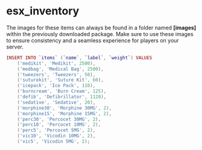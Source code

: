 # esx\_inventory

The images for these items can always be found in a folder named **\[images]** within the previously downloaded package. Make sure to use these images to ensure consistency and a seamless experience for players on your server.

```lua
INSERT INTO `items` (`name`, `label`, `weight`) VALUES
    ('medikit', 'Medikit', 2500),
    ('medbag', 'Medical Bag', 2500),
    ('tweezers', 'Tweezers', 50),
    ('suturekit', 'Suture Kit', 60),
    ('icepack', 'Ice Pack', 110),
    ('burncream', 'Burn Cream', 125),
    ('defib', 'Defibrillator', 1120),
    ('sedative', 'Sedative', 20),
    ('morphine30', 'Morphine 30MG', 2),
    ('morphine15', 'Morphine 15MG', 2),
    ('perc30', 'Percocet 30MG', 2),
    ('perc10', 'Percocet 10MG', 2),
    ('perc5', 'Percocet 5MG', 2),
    ('vic10', 'Vicodin 10MG', 2),
    ('vic5', 'Vicodin 5MG', 2);
```
